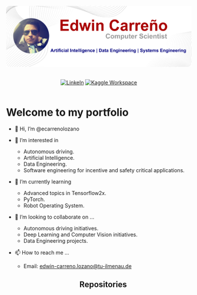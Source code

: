<!---
ecarrenolozano/ecarrenolozano is a ✨ special ✨ repository because its `README.md` (this file) appears on your GitHub profile.
You can click the Preview link to take a look at your changes.
--->


<div align="center">
  <p>
    <a align="center" href="https://github.com/ecarrenolozano" target="_blank">
      <img width="650" src="https://github.com/ecarrenolozano/ecarrenolozano/blob/main/github_frame_3.png"></a>
  </p>
  
   <br>
  <div>
     <a href="https://www.linkedin.com/in/egcarren/"><img src="https://img.shields.io/badge/LinkedIn-0077B5?style=for-the-badge&logo=linkedin&logoColor=white" alt="LinkeIn"></a>
    <a href="https://www.kaggle.com/egcarren"><img src="https://img.shields.io/badge/Kaggle-20BEFF?style=for-the-badge&logo=Kaggle&logoColor=white" alt="Kaggle Workspace"></a>
  </div>  
  <br>  
</div>

# Welcome to my portfolio
- 👋 Hi, I’m @ecarrenolozano
- 👀 I’m interested in 
  * Autonomous driving.
  * Artificial Intelligence.
  * Data Engineering.
  * Software engineering for incentive and safety critical applications.
- 🌱 I’m currently learning
  * Advanced topics in Tensorflow2x.
  * PyTorch.
  * Robot Operating System.
- 💞️ I’m looking to collaborate on ...
  * Autonomous driving initiatives.
  * Deep Learning and Computer Vision initiatives.
  * Data Engineering projects.
- 📫 How to reach me ...
  * Email: edwin-carreno.lozano@tu-ilmenau.de

  ## <div align="center">Repositories</div>
